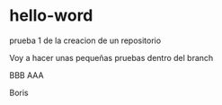 # hello-word
prueba 1 de la creacion de un repositorio 

Voy a hacer unas pequeñas 
pruebas dentro del branch 


BBB
AAA

Boris
